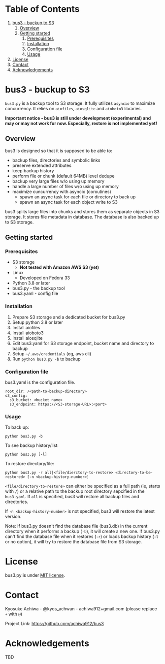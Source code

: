 
# Table of Contents

1.  [bus3 - buckup to S3](#orgacf878d)
    1.  [Overview](#org054e0c8)
    2.  [Getting started](#org146452d)
        1.  [Prerequisites](#orgd38c9ab)
        2.  [Installation](#orgda9a5df)
        3.  [Configuration file](#orgd77a3b0)
        4.  [Usage](#orge34617d)
2.  [License](#orgb1d9f4e)
3.  [Contact](#orgd35389d)
4.  [Acknowledgements](#orge864668)



<a id="orgacf878d"></a>

# bus3 - buckup to S3

`bus3.py` is a backup tool to S3 storage.  It fully utilizes `asyncio` to maximize concurrency.  It relies on `aiofiles`, `aiosqlite` and `aioboto3` libraries.

**Important notice - bus3 is still under development (experimental) and may or may not work for now.  Especially, restore is not implemented yet!**


<a id="org054e0c8"></a>

## Overview

bus3 is designed so that it is supposed to be able to:

-   backup files, directories and symbolic links
-   preserve extended attributes
-   keep backup history
-   perform file or chunk (default 64MB) level dedupe
-   backup very large files w/o using up memory
-   handle a large number of files w/o using up memory
-   maximize cuncurrency with asyncio (coroutines)
    -   spawn an async task for each file or directory to back up
    -   spawn an async task for each object write to S3

bus3 splits large files into chunks and stores them as separate objects in S3 storage.  It stores file metadata in database.  The database is also backed up to S3 storage.


<a id="org146452d"></a>

## Getting started


<a id="orgd38c9ab"></a>

### Prerequisites

-   S3 storage
    -   **Not tested with Amazon AWS S3 (yet)**
-   Linux
    -   Developed on Fedora 33
-   Python 3.8 or later
-   bus3.py - the backup tool
-   bus3.yaml - config file


<a id="orgda9a5df"></a>

### Installation

1.  Prepare S3 storage and a dedicated bucket for bus3.py
2.  Setup python 3.8 or later
3.  Install aiofiles
4.  Install aioboto3
5.  Install aiosqlite
6.  Edit bus3.yaml for S3 storage endpoint, bucket name and directory to backup
7.  Setup `~/.aws/credentials` (eg, aws cli)
8.  Run `python bus3.py -b` to backup


<a id="orgd77a3b0"></a>

### Configuration file

bus3.yaml is the configuration file.

    root_dir: /<path-to-backup-directory>
    s3_config:
      s3_bucket: <bucket name>
      s3_endpoint: https://<S3-storage-URL>:<port>


<a id="orge34617d"></a>

### Usage

To back up:

    python bus3.py -b

To see backup history/list:

    python bus3.py [-l]

To restore directory/file:

    python bus3.py -r all|<file/dierctory-to-restore> <directory-to-be-restored> [-n <backup-history-number>]

`<file/directory-to-restore>` can either be specified as a full path (ie, starts with `/`) or a relative path to the backup root directory sepcified in the `bus3.yaml`.  If `all` is specified, bus3 will restore all backup files and directories.

If `-n <backup-history-number>` is not specified, bus3 will restore the latest version.

Note:
If bus3.py doesn't find the database file (bus3.db) in the current directory when it performs a backup (`-b`), it will create a new one.  If bus3.py can't find the database file when it restores (`-r`) or loads backup history (`-l` or no option), it will try to restore the database file from S3 storage.


<a id="orgb1d9f4e"></a>

# License

bus3.py is under [MIT license](https://en.wikipedia.org/wiki/MIT_License).


<a id="orgd35389d"></a>

# Contact

Kyosuke Achiwa - @kyos\_achwan - achiwa912+gmail.com (please replace `+` with `@`)

Project Link: <https://github.com/achiwa912/bus3>


<a id="orge864668"></a>

# Acknowledgements

TBD

